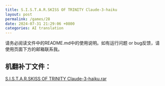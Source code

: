 ```yaml
---
title: S.I.S.T.A.R.SKISS OF TRINITY Claude-3-haiku
layout: post
permalink: /games/28
date: 2024-07-31 21:29:06 +0800
categories: AI translation
---
```



请务必阅读文件中的README.md中的使用说明。如有运行问题 or bug反馈，请使用页面下方的邮箱联系我。

## 机翻补丁文件：

[S.I.S.T.A.R.SKISS OF TRINITY Claude-3-haiku.rar](../resources/S.I.S.T.A.R.SKISS%20OF%20TRINITY%20Claude-3-haiku.rar)

 

